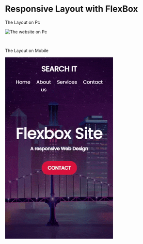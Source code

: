 # Responsive Layout with FlexBox
<p>The Layout on Pc</p>

![The website on Pc](images/Gif/WebSiteDemonstration-min.gif)

<br>

<p>The Layout on Mobile</p>

![The website on Mobile](images/Gif/mobile.gif)
